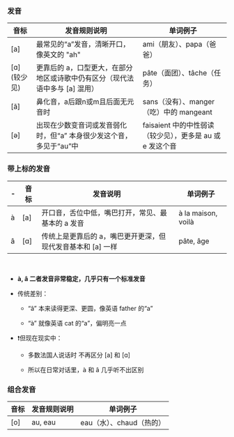 ### 发音

| 音标 | 发音规则说明 | 单词例子
| - | - |-
| [a] | 最常见的“a”发音，清晰开口，像英文的 "ah" | ami（朋友）、papa（爸爸）
| [ɑ] (较少见) | 更靠后的 a，口型更大，在部分地区或诗歌中仍有区分（现代法语中多与 [a] 混用） | pâte（面团）、tâche（任务）
| [ã] | 鼻化音，a后跟n或m且后面无元音时 | sans（没有）、manger（吃）中的 mangeant
| [ə] | 出现在少数变音词或发音弱化时，但“a” 本身很少发这个音，多见于“au”中 | faisaient 中的中性弱读（较少见），更多是 au 或 e 发这个音

### 带上标的发音

| - | 音标 | 发音说明 | 单词例子
| - | - | - |-
| à | [a] | 开口音，舌位中低，嘴巴打开，常见、最基本的 a 发音 | à la maison, voilà
| â | [ɑ] | 传统上是更靠后的 a，嘴巴更开更深，但现代发音基本和 [a] 一样 | pâte, âge

&nbsp;
 - **à, â 二者发音非常稳定，几乎只有一个标准发音**
 - 传统差别：

   - “â” 本来读得更深、更圆，像英语 father 的“a”

   - “à” 就像英语 cat 的“a”，偏明亮一点

 - ❗但现在现实中：

   - 多数法国人说话时 不再区分 [a] 和 [ɑ]

   - 所以在日常对话里，à 和 â 几乎听不出区别

### 组合发音

| 音标 | 发音规则说明 | 单词例子
| - | - |-
| [o] | au, eau | eau（水）、chaud（热的）